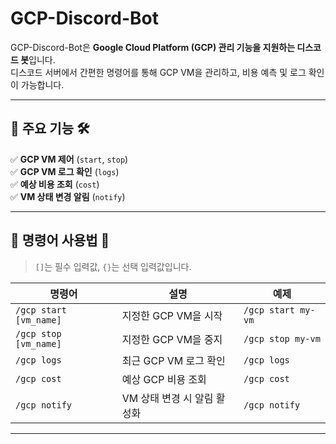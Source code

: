 # GCP-Discord-Bot
GCP-Discord-Bot은 **Google Cloud Platform (GCP) 관리 기능을 지원하는 디스코드 봇**입니다.  
디스코드 서버에서 간편한 명령어를 통해 GCP VM을 관리하고, 비용 예측 및 로그 확인이 가능합니다.  

---

## 📌 주요 기능 🛠️
✅ **GCP VM 제어** (`start`, `stop`)  
✅ **GCP VM 로그 확인** (`logs`)  
✅ **예상 비용 조회** (`cost`)  
✅ **VM 상태 변경 알림** (`notify`)  

---

## 📌 명령어 사용법 💬
> `[]`는 필수 입력값, `{}`는 선택 입력값입니다.

| 명령어 | 설명 | 예제 |
|--------|------|------|
| `/gcp start [vm_name]` | 지정한 GCP VM을 시작 | `/gcp start my-vm` |
| `/gcp stop [vm_name]` | 지정한 GCP VM을 중지 | `/gcp stop my-vm` |
| `/gcp logs` | 최근 GCP VM 로그 확인 | `/gcp logs` |
| `/gcp cost` | 예상 GCP 비용 조회 | `/gcp cost` |
| `/gcp notify` | VM 상태 변경 시 알림 활성화 | `/gcp notify` |

---
